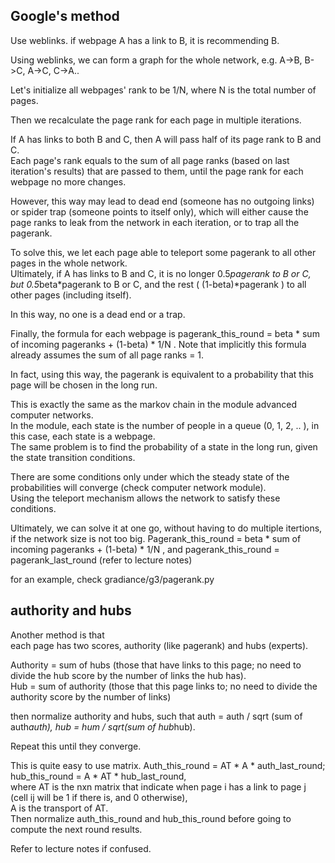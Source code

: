 Google's method
--------------------

Use weblinks. if webpage A has a link to B, it is recommending B.

Using weblinks, we can form a graph for the whole network, e.g. A->B, B->C, A->C, C->A..

Let's initialize all webpages' rank to be 1/N, where N is the total number of pages.

Then we recalculate the page rank for each page in multiple iterations.

If A has links to both B and C, then A will pass half of its page rank to B and C.  
Each page's rank equals to the sum of all page ranks (based on last iteration's results) that are passed to them,
until the page rank for each webpage no more changes.

However, this way may lead to dead end (someone has no outgoing links) or spider trap (someone points to itself only), 
which will either cause the page ranks to leak from the network in each iteration, 
or to trap all the pagerank.

To solve this, we let each page able to teleport some pagerank to all other pages in the whole network.  
Ultimately, if A has links to B and C, it is no longer 0.5*pagerank to B or C, but 0.5*beta*pagerank to B or C, 
and the rest ( (1-beta)*pagerank ) to all other pages (including itself).

In this way, no one is a dead end or a trap.

Finally, the formula for each webpage is pagerank_this_round = beta * sum of incoming pageranks + (1-beta) * 1/N .
Note that implicitly this formula already assumes the sum of all page ranks = 1.

In fact, using this way, the pagerank is equivalent to a probability that this page will be chosen in the long run.

This is exactly the same as the markov chain in the module advanced computer networks.  
In the module, each state is the number of people in a queue (0, 1, 2, .. ), 
in this case, each state is a webpage.  
The same problem is to find the probability of a state in the long run, given the state transition conditions.

There are some conditions only under which the steady state of the probabilities will converge (check computer network module).  
Using the teleport mechanism allows the network to satisfy these conditions.

Ultimately, we can solve it at one go, without having to do multiple itertions, if the network size is not too big.
Pagerank_this_round = beta * sum of incoming pageranks + (1-beta) * 1/N , and pagerank_this_round = pagerank_last_round (refer to lecture notes)

for an example, check gradiance/g3/pagerank.py


authority and hubs
--------------------

Another method is that  
each page has two scores, authority (like pagerank) and hubs (experts).

Authority = sum of hubs (those that have links to this page; no need to divide the hub score by the number of links the hub has).  
Hub = sum of authority (those that this page links to; no need to divide the authority score by the number of links)

then normalize authority and hubs, such that auth = auth / sqrt (sum of auth*auth), hub = hum / sqrt(sum of hub*hub).

Repeat this until they converge.

This is quite easy to use matrix. 
Auth_this_round = AT * A * auth_last_round; 
hub_this_round = A * AT * hub_last_round,  
where AT is the nxn matrix that indicate when page i has a link to page j (cell ij will be 1 if there is, and 0 otherwise),  
A is the transport of AT.  
Then normalize auth_this_round and hub_this_round before going to compute the next round results.

Refer to lecture notes if confused.
